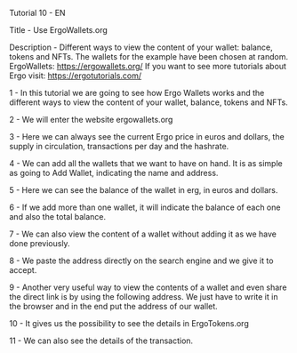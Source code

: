 Tutorial 10 - EN

Title - Use ErgoWallets.org

Description - Different ways to view the content of your wallet: balance, tokens and NFTs. The wallets for the example have been chosen at random. ErgoWallets: https://ergowallets.org/ If you want to see more tutorials about Ergo visit: https://ergotutorials.com/

1 - In this tutorial we are going to see how Ergo Wallets works and the different ways to view the content of your wallet, balance, tokens and NFTs.

2 - We will enter the website ergowallets.org

3 - Here we can always see the current Ergo price in euros and dollars, the supply in circulation, transactions per day and the hashrate.

4 - We can add all the wallets that we want to have on hand. It is as simple as going to Add Wallet, indicating the name and address.

5 - Here we can see the balance of the wallet in erg, in euros and dollars.

6 - If we add more than one wallet, it will indicate the balance of each one and also the total balance.

7 - We can also view the content of a wallet without adding it as we have done previously.

8 - We paste the address directly on the search engine and we give it to accept.

9 - Another very useful way to view the contents of a wallet and even share the direct link is by using the following address.
We just have to write it in the browser and in the end put the address of our wallet.

10 - It gives us the possibility to see the details in ErgoTokens.org

11 - We can also see the details of the transaction.